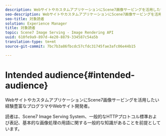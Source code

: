 ```yaml
---
description: WebサイトやカスタムアプリケーションにScene7画像サービングを活用したい経験豊富なプログラマやWebサイト開発者。
seo-description: WebサイトやカスタムアプリケーションにScene7画像サービングを活用したい経験豊富なプログラマやWebサイト開発者。
seo-title: 対象読者
solution: Experience Manager
title: 対象読者
topic: Scene7 Image Serving - Image Rendering API
uuid: 610fe9a9-897d-4e20-8879-334587c54a5b
translation-type: tm+mt
source-git-commit: 7bc7b3a86fbcdc57cfdc31745fae3afc06e44b15

---
```



# Intended audience{#intended-audience}

WebサイトやカスタムアプリケーションにScene7画像サービングを活用したい経験豊富なプログラマやWebサイト開発者。

読者は、Scene7 Image Serving System、一般的なHTTPプロトコル標準および表記、基本的な画像処理の用語に関する一般的な知識があることを前提としています。
